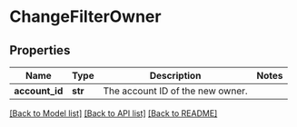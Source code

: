 # ChangeFilterOwner

## Properties
Name | Type | Description | Notes
------------ | ------------- | ------------- | -------------
**account_id** | **str** | The account ID of the new owner. | 

[[Back to Model list]](../README.md#documentation-for-models) [[Back to API list]](../README.md#documentation-for-api-endpoints) [[Back to README]](../README.md)

